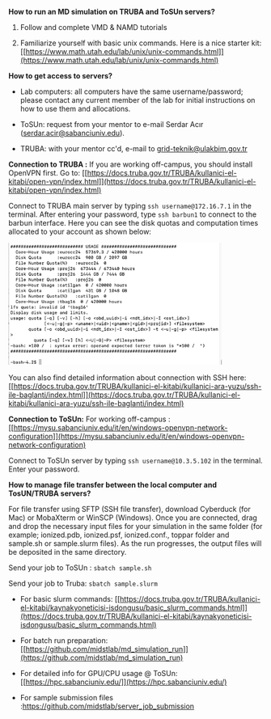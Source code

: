 **How to run an MD simulation on TRUBA and ToSUn servers?**

1.  Follow and complete VMD & NAMD tutorials

2.  Familiarize yourself with basic unix commands. Here is a nice
    starter kit:
    [[https://www.math.utah.edu/lab/unix/unix-commands.html]](https://www.math.utah.edu/lab/unix/unix-commands.html)

**How to get access to servers?**

- Lab computers: all computers have the same username/password; please
contact any current member of the lab for initial instructions on how to
use them and allocations.

- ToSUn: request from your mentor to e-mail Serdar Acır
(serdar.acir@sabanciuniv.edu).

- TRUBA: with your mentor cc'd, e-mail to grid-teknik@ulakbim.gov.tr

**Connection to TRUBA :** If you are working off-campus, you should
install OpenVPN first. Go to:
[[https://docs.truba.gov.tr/TRUBA/kullanici-el-kitabi/open-vpn/index.html]](https://docs.truba.gov.tr/TRUBA/kullanici-el-kitabi/open-vpn/index.html)

Connect to TRUBA main server by typing ```ssh username@172.16.7.1``` in
the terminal. After entering your password, type ```ssh barbun1``` to
connect to the barbun interface. Here you can see the disk quotas and
computation times allocated to your account as shown below:

![](./core_hour_usage.png)

You can also find detailed information about connection with SSH here:
[[https://docs.truba.gov.tr/TRUBA/kullanici-el-kitabi/kullanici-ara-yuzu/ssh-ile-baglanti/index.html]](https://docs.truba.gov.tr/TRUBA/kullanici-el-kitabi/kullanici-ara-yuzu/ssh-ile-baglanti/index.html)

**Connection to ToSUn:** For working off-campus :
[[https://mysu.sabanciuniv.edu/it/en/windows-openvpn-network-configuration]](https://mysu.sabanciuniv.edu/it/en/windows-openvpn-network-configuration)

Connect to ToSUn server by typing 
```ssh username@10.3.5.102``` in the
terminal. Enter your password.

**How to manage file transfer between the local computer and TosUN/TRUBA
servers?**

For file transfer using SFTP (SSH file transfer), download Cyberduck
(for Mac) or MobaXterm or WinSCP (Windows). Once you are connected, drag
and drop the necessary input files for your simulation in the same
folder (for example; ionized.pdb, ionized.psf, ionized.conf., toppar
folder and sample.sh or sample.slurm files). As the run progresses, the
output files will be deposited in the same directory.

Send your job to ToSUn : ```sbatch sample.sh```

Send your job to Truba: ```sbatch sample.slurm```

-   For basic slurm commands:
    [[https://docs.truba.gov.tr/TRUBA/kullanici-el-kitabi/kaynakyoneticisi-isdongusu/basic_slurm_commands.html]](https://docs.truba.gov.tr/TRUBA/kullanici-el-kitabi/kaynakyoneticisi-isdongusu/basic_slurm_commands.html)

-   For batch run preparation:
    [[https://github.com/midstlab/md_simulation_run]](https://github.com/midstlab/md_simulation_run)
   

-   For detailed info for GPU/CPU usage @ ToSUn:
    [[https://hpc.sabanciuniv.edu/]](https://hpc.sabanciuniv.edu/)

-   For sample submission files
    :https://github.com/midstlab/server_job_submission
